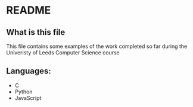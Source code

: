 # README

## What is this file

This file contains some examples of the work completed so far during the Univeristy of Leeds Computer Science course

## Languages:

- C
- Python
- JavaScript
